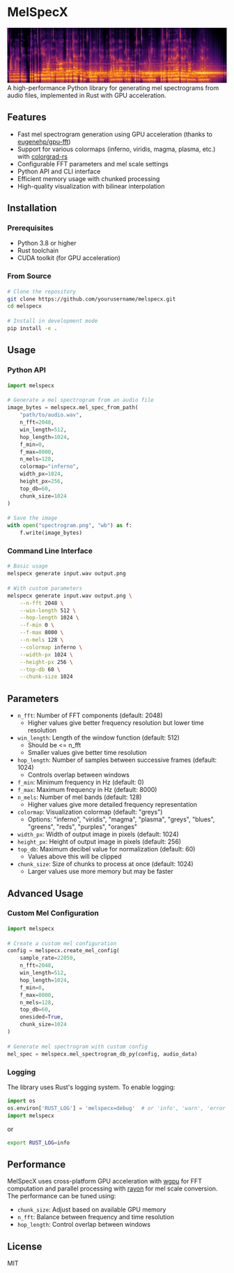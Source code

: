 # MelSpecX

![Demo image](./assets/out.png)
A high-performance Python library for generating mel spectrograms from audio files, implemented in Rust with GPU acceleration.

## Features

- Fast mel spectrogram generation using GPU acceleration (thanks to [eugenehp/gpu-fft](https://github.com/eugenehp/gpu-fft))
- Support for various colormaps (inferno, viridis, magma, plasma, etc.) with [colorgrad-rs](https://github.com/mazznoer/colorgrad-rs)
- Configurable FFT parameters and mel scale settings
- Python API and CLI interface
- Efficient memory usage with chunked processing
- High-quality visualization with bilinear interpolation

## Installation

### Prerequisites

- Python 3.8 or higher
- Rust toolchain
- CUDA toolkit (for GPU acceleration)

### From Source

```bash
# Clone the repository
git clone https://github.com/yourusername/melspecx.git
cd melspecx

# Install in development mode
pip install -e .
```

## Usage

### Python API

```python
import melspecx

# Generate a mel spectrogram from an audio file
image_bytes = melspecx.mel_spec_from_path(
    "path/to/audio.wav",
    n_fft=2048,
    win_length=512,
    hop_length=1024,
    f_min=0,
    f_max=8000,
    n_mels=128,
    colormap="inferno",
    width_px=1024,
    height_px=256,
    top_db=60,
    chunk_size=1024
)

# Save the image
with open("spectrogram.png", "wb") as f:
    f.write(image_bytes)
```

### Command Line Interface

```bash
# Basic usage
melspecx generate input.wav output.png

# With custom parameters
melspecx generate input.wav output.png \
    --n-fft 2048 \
    --win-length 512 \
    --hop-length 1024 \
    --f-min 0 \
    --f-max 8000 \
    --n-mels 128 \
    --colormap inferno \
    --width-px 1024 \
    --height-px 256 \
    --top-db 60 \
    --chunk-size 1024
```

## Parameters

- `n_fft`: Number of FFT components (default: 2048)
  - Higher values give better frequency resolution but lower time resolution
- `win_length`: Length of the window function (default: 512)
  - Should be <= n_fft
  - Smaller values give better time resolution
- `hop_length`: Number of samples between successive frames (default: 1024)
  - Controls overlap between windows
- `f_min`: Minimum frequency in Hz (default: 0)
- `f_max`: Maximum frequency in Hz (default: 8000)
- `n_mels`: Number of mel bands (default: 128)
  - Higher values give more detailed frequency representation
- `colormap`: Visualization colormap (default: "greys")
  - Options: "inferno", "viridis", "magma", "plasma", "greys", "blues", "greens", "reds", "purples", "oranges"
- `width_px`: Width of output image in pixels (default: 1024)
- `height_px`: Height of output image in pixels (default: 256)
- `top_db`: Maximum decibel value for normalization (default: 60)
  - Values above this will be clipped
- `chunk_size`: Size of chunks to process at once (default: 1024)
  - Larger values use more memory but may be faster

## Advanced Usage

### Custom Mel Configuration

```python
import melspecx

# Create a custom mel configuration
config = melspecx.create_mel_config(
    sample_rate=22050,
    n_fft=2048,
    win_length=512,
    hop_length=1024,
    f_min=0,
    f_max=8000,
    n_mels=128,
    top_db=60,
    onesided=True,
    chunk_size=1024
)

# Generate mel spectrogram with custom config
mel_spec = melspecx.mel_spectrogram_db_py(config, audio_data)
```

### Logging

The library uses Rust's logging system. To enable logging:

```python
import os
os.environ['RUST_LOG'] = 'melspecx=debug'  # or 'info', 'warn', 'error'
import melspecx
```

or

```bash
export RUST_LOG=info
```

## Performance

MelSpecX uses cross-platform GPU acceleration with [wgpu](https://github.com/gfx-rs/wgpu) for FFT computation and parallel processing with [rayon](https://github.com/rayon-rs/rayon) for mel scale conversion. The performance can be tuned using:

- `chunk_size`: Adjust based on available GPU memory
- `n_fft`: Balance between frequency and time resolution
- `hop_length`: Control overlap between windows

## License

MIT
